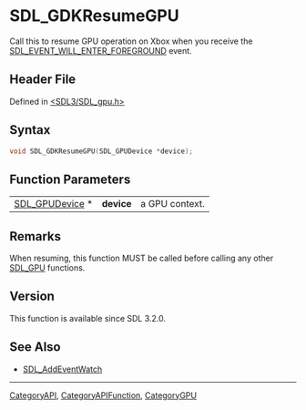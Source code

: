 # SDL_GDKResumeGPU

Call this to resume GPU operation on Xbox when you receive the [SDL_EVENT_WILL_ENTER_FOREGROUND](SDL_EVENT_WILL_ENTER_FOREGROUND) event.

## Header File

Defined in [<SDL3/SDL_gpu.h>](https://github.com/libsdl-org/SDL/blob/main/include/SDL3/SDL_gpu.h)

## Syntax

```c
void SDL_GDKResumeGPU(SDL_GPUDevice *device);
```

## Function Parameters

|                                  |            |                |
| -------------------------------- | ---------- | -------------- |
| [SDL_GPUDevice](SDL_GPUDevice) * | **device** | a GPU context. |

## Remarks

When resuming, this function MUST be called before calling any other
[SDL_GPU](SDL_GPU) functions.

## Version

This function is available since SDL 3.2.0.

## See Also

- [SDL_AddEventWatch](SDL_AddEventWatch)

----
[CategoryAPI](CategoryAPI), [CategoryAPIFunction](CategoryAPIFunction), [CategoryGPU](CategoryGPU)

